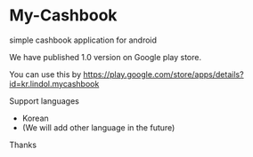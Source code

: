 My-Cashbook
===========

simple cashbook application for android

We have published 1.0 version on Google play store.

You can use this by https://play.google.com/store/apps/details?id=kr.lindol.mycashbook

Support languages
- Korean
- (We will add other language in the future)

Thanks
